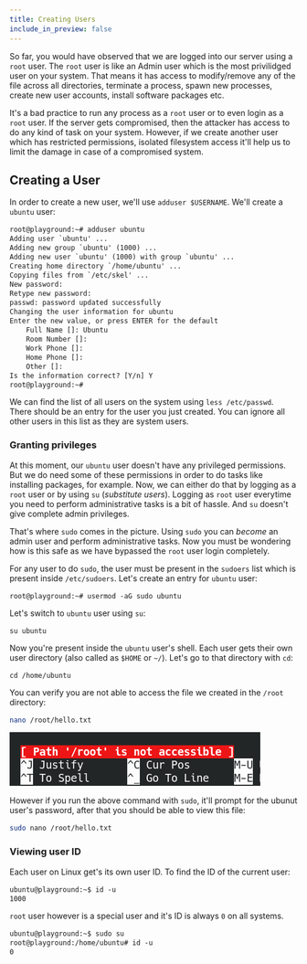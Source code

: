 ```yaml
---
title: Creating Users
include_in_preview: false
---
```


So far, you would have observed that we are logged into our server using a `root` user. The `root` user is like an Admin user which is the most privilidged user on your system. That means it has access to modify/remove any of the file across all directories, terminate a process, spawn new processes, create new user accounts, install software packages etc.

It's a bad practice to run any process as a `root` user or to even login as a `root` user. If the server gets compromised, then the attacker has access to do any kind of task on your system. However, if we create another user which has restricted permissions, isolated filesystem access it'll help us to limit the damage in case of a compromised system.

## Creating a User

In order to create a new user, we'll use `adduser $USERNAME`. We'll create a `ubuntu` user:

```
root@playground:~# adduser ubuntu
Adding user `ubuntu' ...
Adding new group `ubuntu' (1000) ...
Adding new user `ubuntu' (1000) with group `ubuntu' ...
Creating home directory `/home/ubuntu' ...
Copying files from `/etc/skel' ...
New password: 
Retype new password: 
passwd: password updated successfully
Changing the user information for ubuntu
Enter the new value, or press ENTER for the default
	Full Name []: Ubuntu
	Room Number []: 
	Work Phone []: 
	Home Phone []: 
	Other []: 
Is the information correct? [Y/n] Y
root@playground:~#
```

We can find the list of all users on the system using `less /etc/passwd`. There should be an entry for the user you just created. You can ignore all other users in this list as they are system users.

### Granting privileges

At this moment, our `ubuntu` user doesn't have any privileged permissions. But we do need some of these permissions in order to do tasks like installing packages, for example. Now, we can either do that by logging as a `root` user or by using `su` (_substitute users_). Logging as `root` user everytime you need to perform administrative tasks is a bit of hassle. And `su` doesn't give complete admin privileges.

That's where `sudo` comes in the picture. Using `sudo` you can _become_ an admin user and perform administrative tasks. Now you must be wondering how is this safe as we have bypassed the `root` user login completely.

For any user to do `sudo`, the user must be present in the `sudoers` list which is present inside `/etc/sudoers`. Let's create an entry for `ubuntu` user:

```
root@playground:~# usermod -aG sudo ubuntu
```

Let's switch to `ubuntu` user using `su`:

```
su ubuntu
```

Now you're present inside the `ubuntu` user's shell. Each user gets their own user directory (also called as `$HOME` or `~/`). Let's go to that directory with `cd`:

```
cd /home/ubuntu
```

You can verify you are not able to access the file we created in the `/root` directory:

```bash
nano /root/hello.txt
```

![img](./img/nano_non_root.png)

However if you run the above command with `sudo`, it'll prompt for the ubunut user's password, after that you should be able to view this file:

```bash
sudo nano /root/hello.txt
```

### Viewing user ID

Each user on Linux get's its own user ID. To find the ID of the current user:

```
ubuntu@playground:~$ id -u
1000
```

`root` user however is a special user and it's ID is always `0` on all systems.

```
ubuntu@playground:~$ sudo su
root@playground:/home/ubuntu# id -u
0
```
